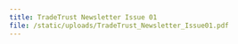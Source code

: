 ```yaml
---
title: TradeTrust Newsletter Issue 01
file: /static/uploads/TradeTrust_Newsletter_Issue01.pdf
---
```

